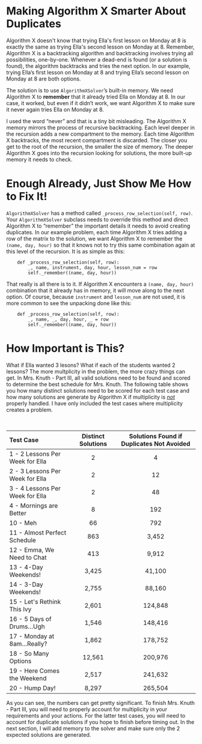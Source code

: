 # Making Algorithm X Smarter About Duplicates

Algorithm X doesn't know that trying Ella's first lesson on Monday at 8 is exactly the same as trying Ella's second lesson on Monday at 8. Remember, Algorithm X is a backtracking algorithm and backtracking involves trying all possibilities, one-by-one. Whenever a dead-end is found (or a solution is found), the algorithm backtracks and tries the next option. In our example, trying Ella’s first lesson on Monday at 8 and trying Ella’s second lesson on Monday at 8 are both options.

The solution is to use `AlgorithmXSolver`’s built-in memory. We need Algorithm X to __remember__ that it already tried Ella on Monday at 8. In our case, it worked, but even if it didn’t work, we want Algorithm X to make sure it never again tries Ella on Monday at 8.

I used the word “never” and that is a tiny bit misleading. The Algorithm X memory mirrors the process of recursive backtracking. Each level deeper in the recursion adds a new compartment to the memory. Each time Algorithm X backtracks, the most recent compartment is discarded. The closer you get to the root of the recursion, the smaller the size of memory. The deeper Algorithm X goes into the recursion looking for solutions, the more built-up memory it needs to check.

# Enough Already, Just Show Me How to Fix It!

`AlgorithmXSolver` has a method called `_process_row_selection(self, row)`. Your `AlgorithmXSolver` subclass needs to override this method and direct Algorithm X to “remember” the important details it needs to avoid creating duplicates. In our example problem, each time Algorithm X tries adding a row of the matrix to the solution, we want Algorithm X to remember the `(name, day, hour)` so that it knows not to try this same combination again at this level of the recursion. It is as simple as this:

```
    def _process_row_selection(self, row):
        _, name, instrument, day, hour, lesson_num = row
        self._remember((name, day, hour))
```

That really is all there is to it. If Algorithm X encounters a `(name, day, hour)` combination that it already has in memory, it will move along to the next option. Of course, because `instrument` and `lesson_num` are not used, it is more common to see the unpacking done like this:

```
    def _process_row_selection(self, row):
        _, name, _, day, hour, _ = row
        self._remember((name, day, hour))
```

# How Important is This?

What if Ella wanted 3 lesons? What if each of the students wanted 2 lessons? The more multplicity in the problem, the more crazy things can get. In Mrs. Knuth - Part III, all valid solutions need to be found and scored to determine the best schedule for Mrs. Knuth. The following table shows you how many distinct solutions need to be scored for each test case and how many solutions are generate by Algorithm X if multiplicity is _<u>not</u>_ properly handled. I have only included the test cases where multiplicity creates a problem.

<BR>

| Test Case | Distinct Solutions     | Solutions Found if Duplicates Not Avoided |
|:--|:----:|:------------------------------------------------------------------:|
| 1 - 2 Lessons Per Week for Ella|2|4|
| 2 - 3 Lessons Per Week for Ella|2|12|
| 3 - 4 Lessons Per Week for Ella|2|48|
| 4 - Mornings are Better|8|192|
| 10 - Meh|66|792|
| 11 - Almost Perfect Schedule|863|3,452|
| 12 - Emma, We Need to Chat|413|9,912|
| 13 - 4-Day Weekends!|3,425|41,100|
| 14 - 3-Day Weekends!|2,755|88,160|
| 15 - Let's Rethink This Ivy|2,601|124,848|
| 16 - 5 Days of Drums…Ugh|1,546|148,416|
| 17 - Monday at 8am…Really?|1,862|178,752|
| 18 - So Many Options|12,561|200,976|
| 19 - Here Comes the Weekend|2,517|241,632|
| 20 - Hump Day!|8,297|265,504|

As you can see, the numbers can get pretty significant. To finish Mrs. Knuth - Part III, you will need to properly account for multiplicity in your requirements and your actions. For the latter test cases, you will need to account for duplicate solutions if you hope to finish before timing out. In the next section, I will add memory to the solver and make sure only the 2 expected solutions are generated.
